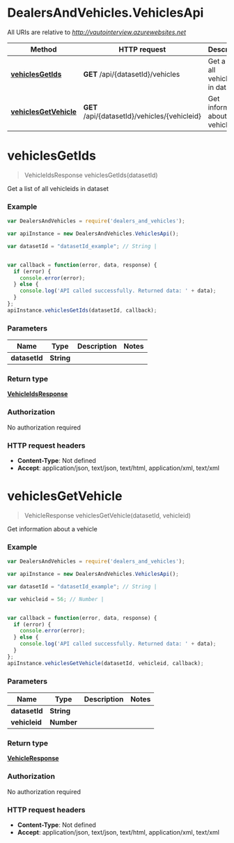 # DealersAndVehicles.VehiclesApi

All URIs are relative to *http://vautointerview.azurewebsites.net*

Method | HTTP request | Description
------------- | ------------- | -------------
[**vehiclesGetIds**](VehiclesApi.md#vehiclesGetIds) | **GET** /api/{datasetId}/vehicles | Get a list of all vehicleids in dataset
[**vehiclesGetVehicle**](VehiclesApi.md#vehiclesGetVehicle) | **GET** /api/{datasetId}/vehicles/{vehicleid} | Get information about a vehicle


<a name="vehiclesGetIds"></a>
# **vehiclesGetIds**
> VehicleIdsResponse vehiclesGetIds(datasetId)

Get a list of all vehicleids in dataset

### Example
```javascript
var DealersAndVehicles = require('dealers_and_vehicles');

var apiInstance = new DealersAndVehicles.VehiclesApi();

var datasetId = "datasetId_example"; // String | 


var callback = function(error, data, response) {
  if (error) {
    console.error(error);
  } else {
    console.log('API called successfully. Returned data: ' + data);
  }
};
apiInstance.vehiclesGetIds(datasetId, callback);
```

### Parameters

Name | Type | Description  | Notes
------------- | ------------- | ------------- | -------------
 **datasetId** | **String**|  | 

### Return type

[**VehicleIdsResponse**](VehicleIdsResponse.md)

### Authorization

No authorization required

### HTTP request headers

 - **Content-Type**: Not defined
 - **Accept**: application/json, text/json, text/html, application/xml, text/xml

<a name="vehiclesGetVehicle"></a>
# **vehiclesGetVehicle**
> VehicleResponse vehiclesGetVehicle(datasetId, vehicleid)

Get information about a vehicle

### Example
```javascript
var DealersAndVehicles = require('dealers_and_vehicles');

var apiInstance = new DealersAndVehicles.VehiclesApi();

var datasetId = "datasetId_example"; // String | 

var vehicleid = 56; // Number | 


var callback = function(error, data, response) {
  if (error) {
    console.error(error);
  } else {
    console.log('API called successfully. Returned data: ' + data);
  }
};
apiInstance.vehiclesGetVehicle(datasetId, vehicleid, callback);
```

### Parameters

Name | Type | Description  | Notes
------------- | ------------- | ------------- | -------------
 **datasetId** | **String**|  | 
 **vehicleid** | **Number**|  | 

### Return type

[**VehicleResponse**](VehicleResponse.md)

### Authorization

No authorization required

### HTTP request headers

 - **Content-Type**: Not defined
 - **Accept**: application/json, text/json, text/html, application/xml, text/xml

